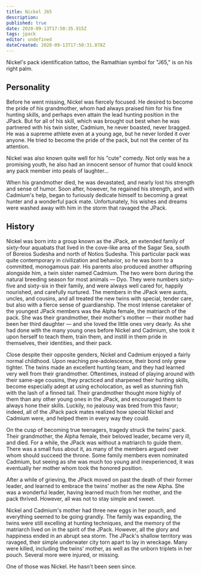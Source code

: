 ```yaml
---
title: Nickel J65
description: 
published: true
date: 2020-09-13T17:50:35.915Z
tags: jpack
editor: undefined
dateCreated: 2020-09-13T17:50:31.078Z
---
```


Nickel's pack identification tattoo, the Ramathian symbol for "J65," is on his right palm.

Personality
-----------

Before he went missing, Nickel was fiercely focused. He desired to become the pride of his grandmother, whom had always praised him for his fine hunting skills, and perhaps even attain the lead hunting position in the JPack. But for all of his skill, which was brought out best when he was partnered with his twin sister, Cadmium, he never boasted, never bragged. He was a supreme athlete even at a young age, but he never lorded it over anyone. He tried to become the pride of the pack, but not the center of its attention.

Nickel was also known quite well for his "cute" comedy. Not only was he a promising youth, he also had an innocent sensor of humor that could knock any pack member into peals of laughter...

When his grandmother died, he was devastated, and nearly lost his strength and sense of humor. Soon after, however, he regained his strength, and with Cadmium's help, began to furiously dedicate himself to becoming a great hunter and a wonderful pack mate. Unfortunately, his wishes and dreams were washed away with him in the storm that ravaged the JPack.

History
-------

Nickel was born into a group known as the JPack, an extended family of sixty-four aquabats that lived in the cove-like area of the Sagar Sea, south of Boreios Sudesha and north of Notios Sudesha. This particular pack was quite contemporary in civilization and behavior, so he was born to a committed, monogamous pair. His parents also produced another offspring alongside him, a twin sister named Cadmium. The two were born during the natural breeding season for most animals — Dyo. They were numbers sixty-five and sixty-six in their family, and were always well cared for, happily nourished, and carefully nurtured. The members in the JPack were aunts, uncles, and cousins, and all treated the new twins with special, tender care, but also with a fierce sense of guardianship. The most intense caretaker of the youngest JPack members was the Alpha female, the matriarch of the pack. She was their grandmother, their mother's mother — their mother had been her third daughter — and she loved the little ones very dearly. As she had done with the many young ones before Nickel and Cadmium, she took it upon herself to teach them, train them, and instill in them pride in themselves, their identities, and their pack.

Close despite their opposite genders, Nickel and Cadmium enjoyed a fairly normal childhood. Upon reaching pre-adolescence, their bond only grew tighter. The twins made an excellent hunting team, and they had learned very well from their grandmother. Oftentimes, instead of playing around with their same-age cousins, they practiced and sharpened their hunting skills, become especially adept at using echolocation, as well as stunning fish with the lash of a finned tail. Their grandmother thought more highly of them than any other young ones in the JPack, and encouraged them to always hone their skills. Luckily, no jealousy was bred from this favor; indeed, all of the JPack pack mates realized how special Nickel and Cadmium were, and helped them in every way they could.

On the cusp of becoming true teenagers, tragedy struck the twins' pack. Their grandmother, the Alpha female, their beloved leader, became very ill, and died. For a while, the JPack was without a matriarch to guide them. There was a small fuss about it, as many of the members argued over whom should succeed the throne. Some family members even nominated Cadmium, but seeing as she was much too young and inexperienced, it was eventually her mother whom took the honored position.

After a while of grieving, the JPack moved on past the death of their former leader, and learned to embrace the twins' mother as the new Alpha. She was a wonderful leader, having learned much from her mother, and the pack thrived. However, all was not to stay simple and sweet.

Nickel and Cadmium's mother had three new eggs in her pouch, and everything seemed to be going grandly. The family was expanding, the twins were still excelling at hunting techniques, and the memory of the matriarch lived on in the spirit of the JPack. However, all the glory and happiness ended in an abrupt sea storm. The JPack's shallow territory was ravaged, their simple underwater city torn apart to lay in wreckage. Many were killed, including the twins' mother, as well as the unborn triplets in her pouch. Several more were injured, or missing.

One of those was Nickel. He hasn't been seen since.